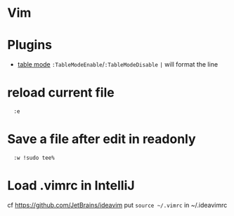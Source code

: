 # Vim

# Plugins
- [table mode](https://github.com/dhruvasagar/vim-table-mode)
`:TableModeEnable`/`:TableModeDisable`
`|` will format the line


# reload current file
```
  :e
```

# Save a file after edit in readonly
```
  :w !sudo tee%
```
# Load .vimrc in IntelliJ
cf https://github.com/JetBrains/ideavim
put `source ~/.vimrc` in ~/.ideavimrc
